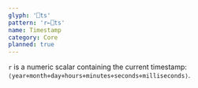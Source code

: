 ```yaml
---
glyph: '⎕ts'
pattern: 'r←⎕ts'
name: Timestamp
category: Core
planned: true
---
```


`r` is a numeric scalar containing the current timestamp: `⟨year⋄month⋄day⋄hours⋄minutes⋄seconds⋄milliseconds⟩`.
